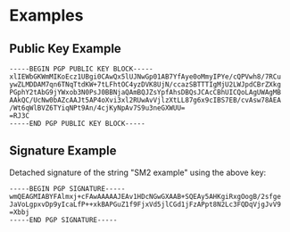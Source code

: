 # Examples

## Public Key Example

```
-----BEGIN PGP PUBLIC KEY BLOCK-----
xlIEWbGKWmMIKoEcz1UBgi0CAwQx5lUJNwGp01AB7YfAye0oMmyIPYe/cQPVwh8/7RCu
ywZLMDDAM7qn6TNqTtdKW+7tLFhtOC4yzDVK8UjN/ccazSBTTTIgMjU2LWJpdCBrZXkg
PGphY2tAbG9jYWxob3N0PsJ0BBNjaQAmBQJZsYpfAhsDBQsJCAcCBhUICQoLAgUWAgMB
AAkQC/UcNw0bAZcAAJt5AP4oXvi3xl2RUwAvVjlzXtLL87g6x9cIBS7EB/cvAsw78AEA
/Wt6qWlBVZ6TYiqNPt9An/4cjKyNpAv7S9u3neGXWUU=
=RJ3C
-----END PGP PUBLIC KEY BLOCK-----
```

## Signature Example

Detached signature of the string "SM2 example" using the above key:

```
-----BEGIN PGP SIGNATURE-----
wmQEAGMIABYFAlmxj+cFAwAAAAAJEAv1HDcNGwGXAAB+SQEAy5AHKgiRxgOogB/2sfge
JaVoLgpxvDp9yIcaLfP++xkBAPGuZ1f9FjxVd5jlCGd1jFzAPpt8N2Lc3FQDqVjgJvV9
=Xbbj
-----END PGP SIGNATURE-----
```
